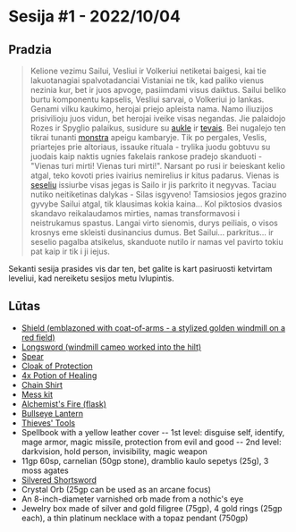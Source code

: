 # Sesija #1 - 2022/10/04
## Pradzia

> Kelione vezimu Sailui, Vesliui ir Volkeriui netiketai baigesi, kai tie lakuotanagiai spalvotadanciai Vistaniai ne tik, kad paliko vienus nezinia kur, bet ir juos apvoge, pasiimdami visus daiktus. Sailui beliko burtu komponentu kapselis, Vesliui sarvai, o Volkeriui jo lankas.
> Genami vilku kaukimo, herojai priejo apleista nama. Namo iliuzijos prisivilioju juos vidun, bet herojai iveike visas negandas. Jie palaidojo Rozes ir Spyglio palaikus, susidure su [aukle](https://5e.tools/bestiary.html#specter_mm) ir [tevais](https://5e.tools/bestiary.html#ghast_mm). Bei nugalejo ten tikrai tunanti [monstra](https://5e.tools/bestiary.html#shambling%20mound_mm) apeigu kambaryje.
> Tik po pergales, Veslis, priartejes prie altoriaus, issauke rituala - trylika juodu gobtuvu su juodais kaip naktis ugnies fakelais rankose pradejo skanduoti - "Vienas turi mirti! Vienas turi mirti!".
> Narsant po rusi ir beieskant kelio atgal, teko kovoti pries ivairius nemirelius ir kitus padarus. Vienas is  [seseliu](https://5e.tools/bestiary.html#shadow_mm) issiurbe visas jegas is Sailo ir jis parkrito it negyvas. Taciau nutiko neitiketinas dalykas - Silas isgyveno! Tamsiosios jegos grazino gyvybe Sailui atgal, tik klausimas kokia kaina...
> Kol piktosios dvasios skandavo reikalaudamos mirties, namas transformavosi i neistrukamus spastus. Langai virto sienomis, durys peiliais, o visos krosnys eme skleisti dusinancius dumus.
> Bet Sailui... parkritus... ir seselio pagalba atsikelus, skanduote nutilo ir namas vel pavirto tokiu pat kaip ir tik i ji iejus.

Sekanti sesija prasides vis dar ten, bet galite is kart pasiruosti ketvirtam leveliui, kad nereiketu sesijos metu lvlupintis.

## Lūtas

- [Shield (emblazoned with coat-of-arms - a stylized golden windmill on a red field)](https://5e.tools/spells.html#shield_phb)
- [Longsword (windmill cameo worked into the hilt)](https://5e.tools/items.html#longsword_phb)
- [Spear](https://5e.tools/items.html#spear_phb)
- [Cloak of Protection](https://5e.tools/items.html#cloak%20of%20protection_dmg)
- [4x Potion of Healing](https://5e.tools/items.html#potion%20of%20healing_dmg)
- [Chain Shirt](https://5e.tools/items.html#chain%20shirt_phb)
- [Mess kit](https://5e.tools/items.html#mess%20kit_phb)
- [Alchemist's Fire (flask)](https://5e.tools/items.html#alchemist's%20fire%20(flask)_phb)
- [Bullseye Lantern](https://5e.tools/items.html#bullseye%20lantern_phb)
- [Thieves' Tools](https://5e.tools/items.html#thieves'%20tools_phb)
- Spellbook with a yellow leather cover
-- 1st level: disguise self, identify, mage armor, magic missile, protection from evil and good
-- 2nd level: darkvision, hold person, invisibility, magic weapon
- 11gp 60sp, carnelian (50gp stone), dramblio kaulo sepetys (25g), 3 moss agates
- [Silvered Shortsword](https://5e.tools/items.html#silvered%20shortsword_phb)
- Crystal Orb (25gp can be used as an arcane focus)
- An 8-inch-diameter varnished orb made from a nothic's eye
- Jewelry box made of silver and gold filigree (75gp), 4 gold rings (25gp each), a thin platinum necklace with a topaz pendant (750gp)
